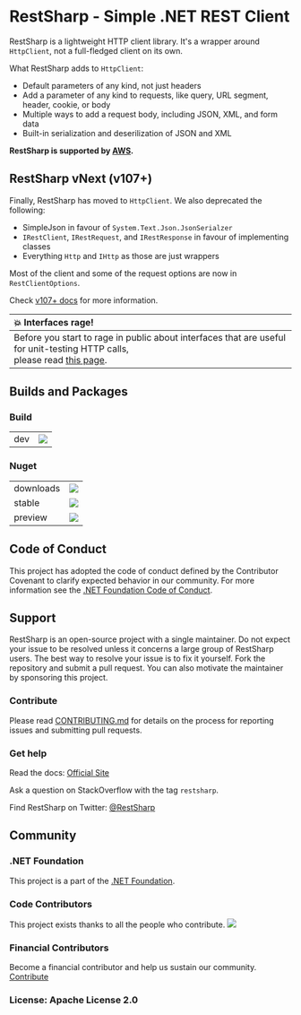 # RestSharp - Simple .NET REST Client 

RestSharp is a lightweight HTTP client library. It's a wrapper around `HttpClient`, not a full-fledged client on its own.

What RestSharp adds to `HttpClient`:
- Default parameters of any kind, not just headers
- Add a parameter of any kind to requests, like query, URL segment, header, cookie, or body
- Multiple ways to add a request body, including JSON, XML, and form data
- Built-in serialization and deserilization of JSON and XML

**RestSharp is supported by [AWS](https://aws.amazon.com/developer/language/net/solutions/).**

## RestSharp vNext (v107+)

Finally, RestSharp has moved to `HttpClient`. We also deprecated the following:
- SimpleJson in favour of `System.Text.Json.JsonSerialzer`
- `IRestClient`, `IRestRequest`, and `IRestResponse` in favour of implementing classes
- Everything `Http` and `IHttp` as those are just wrappers

Most of the client and some of the request options are now in `RestClientOptions`.

Check [v107+ docs](https://restsharp.dev/v107) for more information.

| :boom:  Interfaces rage!   |
|:---------------------------|
| Before you start to rage in public about interfaces that are useful for unit-testing HTTP calls,<br>please read [this page](https://restsharp.dev/v107/#mocking). |

## Builds and Packages

### Build

| | |
|-|-|
| dev | [![](https://img.shields.io/github/workflow/status/restsharp/RestSharp/Build%20and%20deploy)](https://github.com/restsharp/RestSharp/actions?query=workflow%3A%22Build+and+deploy%22) |

### Nuget

| | |
|-|-|
| downloads | ![](https://img.shields.io/nuget/dt/RestSharp) |
| stable | [![](https://img.shields.io/nuget/v/RestSharp)](https://www.nuget.org/packages/RestSharp) |
| preview | ![](https://img.shields.io/nuget/vpre/RestSharp) |

## Code of Conduct

This project has adopted the code of conduct defined by the Contributor Covenant to clarify expected behavior in our community.
For more information see the [.NET Foundation Code of Conduct](https://dotnetfoundation.org/code-of-conduct).

## Support

RestSharp is an open-source project with a single maintainer. Do not expect your issue to be resolved unless it concerns a large group of RestSharp users.
The best way to resolve your issue is to fix it yourself. Fork the repository and submit a pull request.
You can also motivate the maintainer by sponsoring this project.

### Contribute

Please read [CONTRIBUTING.md](CONTRIBUTING.md) for details on the process for reporting issues and submitting pull requests.

### Get help

Read the docs: [Official Site][1]

Ask a question on StackOverflow with the tag `restsharp`.
 
Find RestSharp on Twitter: [@RestSharp][2]

## Community

### .NET Foundation

This project is a part of the [.NET Foundation](https://dotnetfoundation.org).

### Code Contributors

This project exists thanks to all the people who contribute.
<a href="https://github.com/restsharp/RestSharp/graphs/contributors"><img src="https://opencollective.com/RestSharp/contributors.svg?width=890&button=false" /></a>

### Financial Contributors

Become a financial contributor and help us sustain our community. [Contribute](https://github.com/sponsors/restsharp)

### License: Apache License 2.0

  [1]: https://restsharp.dev
  [2]: https://twitter.com/RestSharp
  [3]: https://github.com/restsharp/RestSharp/issues
